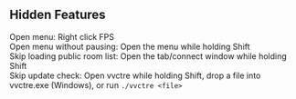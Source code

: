 ## Hidden Features

Open menu: Right click FPS  
Open menu without pausing: Open the menu while holding Shift  
Skip loading public room list: Open the tab/connect window while holding Shift  
Skip update check: Open vvctre while holding Shift, drop a file into vvctre.exe (Windows), or run `./vvctre <file>`